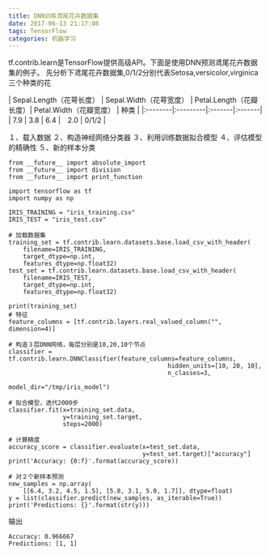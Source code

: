 ```yaml
---
title: DNN训练鸢尾花卉数据集
date: 2017-06-13 21:17:08
tags: TensorFlow
categories: 机器学习
---
```

tf.contrib.learn是TensorFlow提供高级API。下面是使用DNN预测鸢尾花卉数据集的例子。
先分析下鸢尾花卉数据集,0/1/2分别代表Setosa,versicolor,virginica三个种类的花

| Sepal.Length（花萼长度） | Sepal.Width（花萼宽度） | Petal.Length（花瓣长度）| Petal.Width（花瓣宽度） | 种类 |
|:--------|:---------|:-------|:-------|
| 7.9 | 3.8 | 6.4 |　2.0 | 0/1/2 |


１、载入数据
２、构造神经网络分类器
３、利用训练数据拟合模型
４、评估模型的精确性
５、新的样本分类

```
from __future__ import absolute_import
from __future__ import division
from __future__ import print_function

import tensorflow as tf
import numpy as np

IRIS_TRAINING = "iris_training.csv"
IRIS_TEST = "iris_test.csv"

# 加载数据集
training_set = tf.contrib.learn.datasets.base.load_csv_with_header(
    filename=IRIS_TRAINING,
    target_dtype=np.int,
    features_dtype=np.float32)
test_set = tf.contrib.learn.datasets.base.load_csv_with_header(
    filename=IRIS_TEST,
    target_dtype=np.int,
    features_dtype=np.float32)

print(training_set)
# 特征
feature_columns = [tf.contrib.layers.real_valued_column("", dimension=4)]

# 构造３层DNN网络，每层分别是10,20,10个节点
classifier = tf.contrib.learn.DNNClassifier(feature_columns=feature_columns,
                                            hidden_units=[10, 20, 10],
                                            n_classes=3,
                                            model_dir="/tmp/iris_model")

# 拟合模型，迭代2000步
classifier.fit(x=training_set.data,
               y=training_set.target,
               steps=2000)

# 计算精度
accuracy_score = classifier.evaluate(x=test_set.data,
                                     y=test_set.target)["accuracy"]
print('Accuracy: {0:f}'.format(accuracy_score))

# 对２个新样本预测
new_samples = np.array(
    [[6.4, 3.2, 4.5, 1.5], [5.8, 3.1, 5.0, 1.7]], dtype=float)
y = list(classifier.predict(new_samples, as_iterable=True))
print('Predictions: {}'.format(str(y)))
```
输出
```
Accuracy: 0.966667
Predictions: [1, 1]
```
